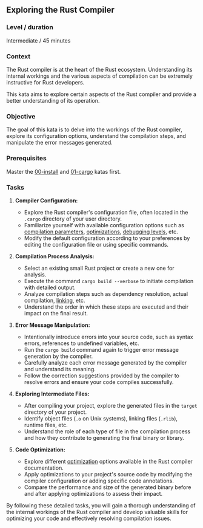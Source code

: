 ## Exploring the Rust Compiler

### Level / duration

Intermediate / 45 minutes

### Context

The Rust compiler is at the heart of the Rust ecosystem. Understanding its internal workings and the various aspects of compilation can be extremely instructive for Rust developers. 

This kata aims to explore certain aspects of the Rust compiler and provide a better understanding of its operation.

### Objective

The goal of this kata is to delve into the workings of the Rust compiler, explore its configuration options, understand the compilation steps, and manipulate the error messages generated.

### Prerequisites

Master the [00-install](https://github.com/ThalesGroup/rust-coding-dojo/blob/main/katas/00-setup/00-install.md) and [01-cargo](https://github.com/ThalesGroup/rust-coding-dojo/blob/main/katas/00-setup/01-cargo.md) katas first.


### Tasks

1. **Compiler Configuration:**
   - Explore the Rust compiler's configuration file, often located in the `.cargo` directory of your user directory.
   - Familiarize yourself with available configuration options such as [compilation parameters](https://doc.rust-lang.org/rustc/codegen-options/index.html), [optimizations](https://doc.rust-lang.org/rustc/profile-guided-optimization.html?highlight=optimization#profile-guided-optimization), [debugging levels](https://doc.rust-lang.org/rustc/codegen-options/index.html?highlight=debugging%20level#debuginfo), etc.
   - Modify the default configuration according to your preferences by editing the configuration file or using specific commands.

2. **Compilation Process Analysis:**
   - Select an existing small Rust project or create a new one for analysis.
   - Execute the command `cargo build --verbose` to initiate compilation with detailed output.
   - Analyze compilation steps such as dependency resolution, actual compilation, [linking](https://doc.rust-lang.org/rustc/command-line-arguments.html?highlight=linking#linking-modifiers-bundle), etc.
   - Understand the order in which these steps are executed and their impact on the final result.

3. **Error Message Manipulation:**
   - Intentionally introduce errors into your source code, such as syntax errors, references to undefined variables, etc.
   - Run the `cargo build` command again to trigger error message generation by the compiler.
   - Carefully analyze each error message generated by the compiler and understand its meaning.
   - Follow the correction suggestions provided by the compiler to resolve errors and ensure your code compiles successfully.

4. **Exploring Intermediate Files:**
   - After compiling your project, explore the generated files in the `target` directory of your project.
   - Identify object files (`.o` on Unix systems), linking files (`.rlib`), runtime files, etc.
   - Understand the role of each type of file in the compilation process and how they contribute to generating the final binary or library.

5. **Code Optimization:**
   - Explore different [optimization](https://doc.rust-lang.org/rustc/profile-guided-optimization.html?highlight=optimization#profile-guided-optimization) options available in the Rust compiler documentation.
   - Apply optimizations to your project's source code by modifying the compiler configuration or adding specific code annotations.
   - Compare the performance and size of the generated binary before and after applying optimizations to assess their impact.

By following these detailed tasks, you will gain a thorough understanding of the internal workings of the Rust compiler and develop valuable skills for optimizing your code and effectively resolving compilation issues.